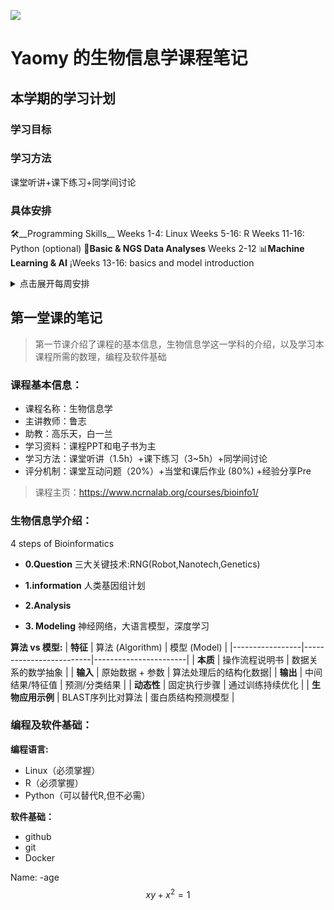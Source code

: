 
![](https://ts1.cn.mm.bing.net/th/id/R-C.9282373c410be22f03fced397c36f113?rik=yE7CTzu8rsNpWA&riu=http%3a%2f%2fbioinformatics.hrbmu.edu.cn%2fimages%2fshouyetupian1.png&ehk=b4mPtvOwX3zmvw41OJnX2VrfTUZFiAS%2fcDTID21yX9A%3d&risl=&pid=ImgRaw&r=0)



# Yaomy 的生物信息学课程笔记
## 本学期的学习计划
### 学习目标

### 学习方法
课堂听讲+课下练习+同学间讨论
### 具体安排
🛠️__Programming Skills__
Weeks 1-4: Linux
Weeks 5-16: R
Weeks 11-16: Python (optional)
🧠__Basic & NGS Data Analyses__
Weeks 2-12
📊__Machine Learning & AI__
¡Weeks 13-16: basics and model introduction

<details>
  <summary>点击展开每周安排</summary>
- [x] Week1:了解课程目标和内容，掌握 Linux 基本操作命令。
- [ ] Week2:Bioinfo Introduction II+Linux练习
- [ ] Week3:
- [ ] Week4:
- [ ] Week5:
- [ ] Week6:
- [ ] Week7:
- [ ] Week8:
- [ ] Week9:
- [ ] Week10:
- [ ] Week11:
- [ ] Week12:
- [ ] Week13:
- [ ] Week14:
- [ ] Week15:
- [ ] Week16:
</details>





## 第一堂课的笔记
>第一节课介绍了课程的基本信息，生物信息学这一学科的介绍，以及学习本课程所需的数理，编程及软件基础

### 课程基本信息：
- 课程名称：生物信息学
- 主讲教师：鲁志
- 助教：高乐天，白一兰
- 学习资料：课程PPT和电子书为主
- 学习方法：课堂听讲（1.5h）+课下练习（3~5h）+同学间讨论
- 评分机制：课堂互动问题（20%）+当堂和课后作业  (80%) +经验分享Pre
>课程主页：https://www.ncrnalab.org/courses/bioinfo1/

### 生物信息学介绍：
4 steps of Bioinformatics
- __0.Question__
  三大关键技术:RNG(Robot,Nanotech,Genetics)
- __1.information__
  人类基因组计划
- __2.Analysis__
  
- __3. Modeling__
  神经网络，大语言模型，深度学习

__算法 vs 模型:__
| **特征**        | 算法 (Algorithm)         | 模型 (Model)          |
|-----------------|-------------------------|-----------------------|
| **本质**        | 操作流程说明书           | 数据关系的数学抽象    |
| **输入**        | 原始数据 + 参数          | 算法处理后的结构化数据|
| **输出**        | 中间结果/特征值          | 预测/分类结果         |
| **动态性**      | 固定执行步骤             | 通过训练持续优化      |
| **生物应用示例** | BLAST序列比对算法        | 蛋白质结构预测模型    |

### 编程及软件基础：
__编程语言:__
- Linux（必须掌握）
- R（必须掌握）
- Python（可以替代R,但不必需）
  
__软件基础：__
- github
- git
- Docker


Name: <NAME>
-age
$$xy+x^2=1$$
